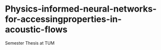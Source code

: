 # Physics-informed-neural-networks-for-accessingproperties-in-acoustic-flows
Semester Thesis at TUM 
